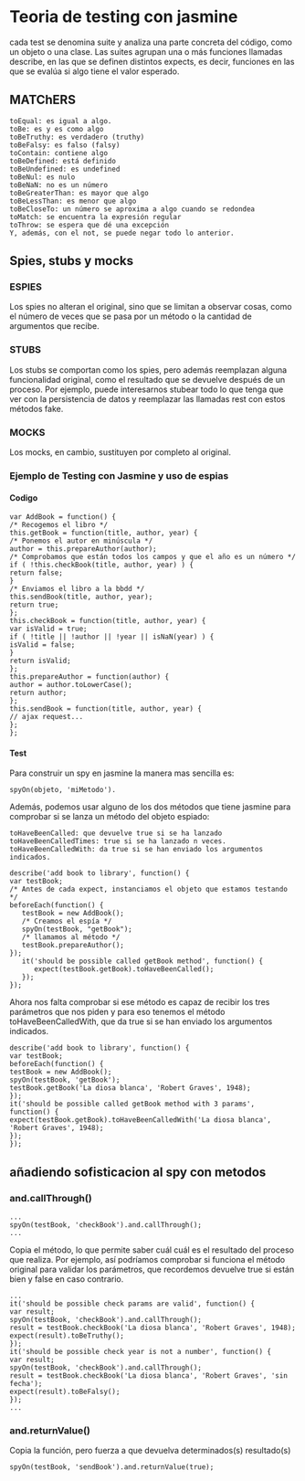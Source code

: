 # Teoria de testing con jasmine

cada test se denomina suite y analiza una parte concreta del código, como un objeto o una clase. Las suites agrupan una o más funciones llamadas describe, en las que se definen distintos expects, es decir, funciones en las que se evalúa si algo tiene el valor esperado.

## MATChERS
```
toEqual: es igual a algo.
toBe: es y es como algo
toBeTruthy: es verdadero (truthy)
toBeFalsy: es falso (falsy)
toContain: contiene algo
toBeDefined: está definido
toBeUndefined: es undefined
toBeNul: es nulo
toBeNaN: no es un número
toBeGreaterThan: es mayor que algo
toBeLessThan: es menor que algo
toBeCloseTo: un número se aproxima a algo cuando se redondea
toMatch: se encuentra la expresión regular
toThrow: se espera que dé una excepción
Y, además, con el not, se puede negar todo lo anterior.
```

## Spies, stubs y mocks

### ESPIES

Los spies no alteran el original, sino que se limitan a observar cosas, como el número de veces que se pasa por un método o la cantidad de argumentos que recibe.

### STUBS
Los stubs se comportan como los spies, pero además reemplazan alguna funcionalidad original, como el resultado que se devuelve después de un proceso. Por ejemplo, puede interesarnos stubear todo lo que tenga que ver con la persistencia de datos y reemplazar las llamadas rest con estos métodos fake.

### MOCKS
Los mocks, en cambio, sustituyen por completo al original.

### Ejemplo de Testing con Jasmine y uso de espias

#### Codigo
```
var AddBook = function() {
/* Recogemos el libro */
this.getBook = function(title, author, year) {
/* Ponemos el autor en minúscula */
author = this.prepareAuthor(author);
/* Comprobamos que están todos los campos y que el año es un número */
if ( !this.checkBook(title, author, year) ) {
return false;
}
/* Enviamos el libro a la bbdd */
this.sendBook(title, author, year);
return true;
};
this.checkBook = function(title, author, year) {
var isValid = true;
if ( !title || !author || !year || isNaN(year) ) {
isValid = false;
}
return isValid;
};
this.prepareAuthor = function(author) {
author = author.toLowerCase();
return author;
};
this.sendBook = function(title, author, year) {
// ajax request...
};
};
```

#### Test
Para construir un spy en jasmine la manera mas sencilla es:
```
spyOn(objeto, 'miMetodo').
```

Además, podemos usar alguno de los dos métodos que tiene jasmine para comprobar si se lanza un método del objeto espiado:
```
toHaveBeenCalled: que devuelve true si se ha lanzado
toHaveBeenCalledTimes: true si se ha lanzado n veces.
toHaveBeenCalledWith: da true si se han enviado los argumentos indicados.
```
```
describe('add book to library', function() {
var testBook;
/* Antes de cada expect, instanciamos el objeto que estamos testando */
beforeEach(function() {
   testBook = new AddBook();
   /* Creamos el espía */
   spyOn(testBook, "getBook");
   /* llamamos al método */
   testBook.prepareAuthor();
});
   it('should be possible called getBook method', function() {
      expect(testBook.getBook).toHaveBeenCalled();
   });
});
```
Ahora nos falta comprobar si ese método es capaz de recibir los tres parámetros que nos piden y para eso tenemos el método toHaveBeenCalledWith, que da true si se han enviado los argumentos indicados.

```
describe('add book to library', function() {
var testBook;
beforeEach(function() {
testBook = new AddBook();
spyOn(testBook, 'getBook');
testBook.getBook('La diosa blanca', 'Robert Graves', 1948);
});
it('should be possible called getBook method with 3 params', function() {
expect(testBook.getBook).toHaveBeenCalledWith('La diosa blanca', 'Robert Graves', 1948);
});
});
```
## añadiendo sofisticacion al spy con metodos

### and.callThrough() 
```
...
spyOn(testBook, 'checkBook').and.callThrough();
...
```


Copia el método, lo que permite saber cuál cuál es el resultado del proceso que realiza. Por ejemplo, así podríamos comprobar si funciona el método original para validar los parámetros, que recordemos devuelve true si están bien y false en caso contrario.

```
...
it('should be possible check params are valid', function() {
var result;
spyOn(testBook, 'checkBook').and.callThrough();
result = testBook.checkBook('La diosa blanca', 'Robert Graves', 1948);
expect(result).toBeTruthy();
});
it('should be possible check year is not a number', function() {
var result;
spyOn(testBook, 'checkBook').and.callThrough();
result = testBook.checkBook('La diosa blanca', 'Robert Graves', 'sin fecha');
expect(result).toBeFalsy();
});
...
```

### and.returnValue()
Copia la función, pero fuerza a que devuelva determinados(s) resultado(s)
```
spyOn(testBook, 'sendBook').and.returnValue(true);
```
